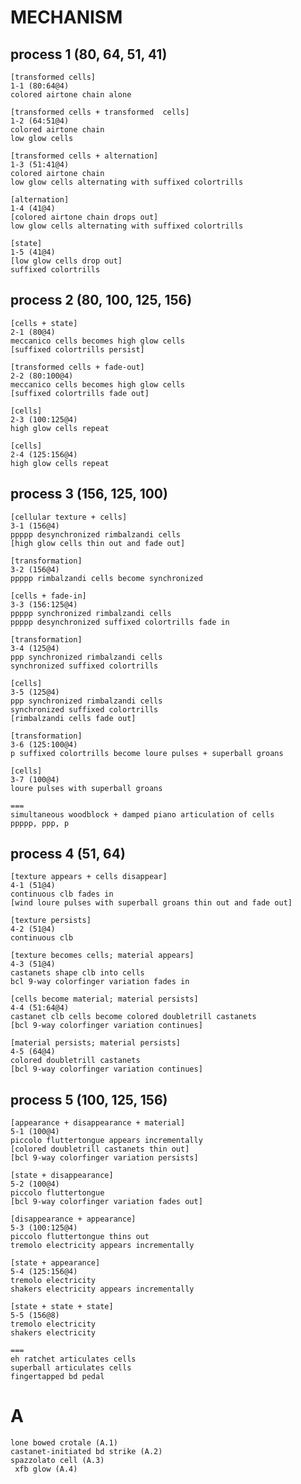 MECHANISM
=========

process 1 (80, 64, 51, 41)
--------------------------

    [transformed cells]
    1-1 (80:64@4)
    colored airtone chain alone

    [transformed cells + transformed  cells]
    1-2 (64:51@4)
    colored airtone chain
    low glow cells

    [transformed cells + alternation]
    1-3 (51:41@4)
    colored airtone chain
    low glow cells alternating with suffixed colortrills

    [alternation]
    1-4 (41@4)
    [colored airtone chain drops out]
    low glow cells alternating with suffixed colortrills

    [state]
    1-5 (41@4)
    [low glow cells drop out]
    suffixed colortrills

process 2 (80, 100, 125, 156)
-----------------------------

    [cells + state]
    2-1 (80@4)
    meccanico cells becomes high glow cells
    [suffixed colortrills persist]

    [transformed cells + fade-out]
    2-2 (80:100@4)
    meccanico cells becomes high glow cells
    [suffixed colortrills fade out]

    [cells]
    2-3 (100:125@4)
    high glow cells repeat

    [cells]
    2-4 (125:156@4)
    high glow cells repeat

process 3 (156, 125, 100)
-------------------------

    [cellular texture + cells]
    3-1 (156@4)
    ppppp desynchronized rimbalzandi cells
    [high glow cells thin out and fade out]

    [transformation]
    3-2 (156@4)
    ppppp rimbalzandi cells become synchronized

    [cells + fade-in]
    3-3 (156:125@4)
    ppppp synchronized rimbalzandi cells
    ppppp desynchronized suffixed colortrills fade in

    [transformation]
    3-4 (125@4)
    ppp synchronized rimbalzandi cells
    synchronized suffixed colortrills

    [cells]
    3-5 (125@4)
    ppp synchronized rimbalzandi cells
    synchronized suffixed colortrills
    [rimbalzandi cells fade out]

    [transformation]
    3-6 (125:100@4)
    p suffixed colortrills become loure pulses + superball groans

    [cells]
    3-7 (100@4)
    loure pulses with superball groans

    ===
    simultaneous woodblock + damped piano articulation of cells
    ppppp, ppp, p

process 4 (51, 64)
------------------

    [texture appears + cells disappear]
    4-1 (51@4)
    continuous clb fades in
    [wind loure pulses with superball groans thin out and fade out]

    [texture persists]
    4-2 (51@4)
    continuous clb

    [texture becomes cells; material appears]
    4-3 (51@4)
    castanets shape clb into cells
    bcl 9-way colorfinger variation fades in

    [cells become material; material persists]
    4-4 (51:64@4)
    castanet clb cells become colored doubletrill castanets
    [bcl 9-way colorfinger variation continues]

    [material persists; material persists]
    4-5 (64@4)
    colored doubletrill castanets
    [bcl 9-way colorfinger variation continues]

process 5 (100, 125, 156)
-------------------------

    [appearance + disappearance + material]
    5-1 (100@4)
    piccolo fluttertongue appears incrementally
    [colored doubletrill castanets thin out]
    [bcl 9-way colorfinger variation persists]

    [state + disappearance]
    5-2 (100@4)
    piccolo fluttertongue
    [bcl 9-way colorfinger variation fades out]

    [disappearance + appearance]
    5-3 (100:125@4)
    piccolo fluttertongue thins out
    tremolo electricity appears incrementally

    [state + appearance]
    5-4 (125:156@4)
    tremolo electricity
    shakers electricity appears incrementally

    [state + state + state]
    5-5 (156@8)
    tremolo electricity
    shakers electricity

    ===
    eh ratchet articulates cells
    superball articulates cells
    fingertapped bd pedal

A
=

    lone bowed crotale (A.1)
    castanet-initiated bd strike (A.2)
    spazzolato cell (A.3)
     xfb glow (A.4)
